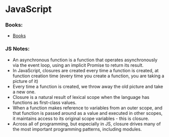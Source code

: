 
# JavaScript

### Books:
- [Books](https://github.com/stepanenko/javascript-info/blob/master/BOOKS.md)

### JS Notes:
- An asynchronous function is a function that operates asynchronously via the event loop, using an implicit Promise to return its result.
- In JavaScript, closures are created every time a function is created, at function creation time (every time you create a function, you are taking a picture of it)
- Every time a function is created, we throw away the old picture and take a new one.
- Closure is a natural result of lexical scope when the language has functions as first-class values.
- When a function makes reference to variables from an outer scope, and that function is passed around as a value and executed in other scopes, it maintains access to its original scope variables - this is closure.
- Across all of programming, but especially in JS, closure drives many of the most important programming patterns, including modules.
